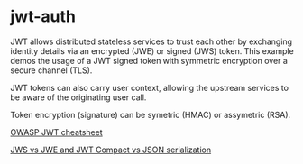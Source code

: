 # jwt-auth

JWT allows distributed stateless services to trust each other by exchanging identity details via an encrypted (JWE) or signed (JWS) token. This example demos the usage of a JWT signed token with symmetric encryption over a secure channel (TLS).

JWT tokens can also carry user context, allowing the upstream services to be aware of the originating user call.

Token encryption (signature) can be symetric (HMAC) or assymetric (RSA).

[OWASP JWT cheatsheet](https://cheatsheetseries.owasp.org/cheatsheets/JSON_Web_Token_Cheat_Sheet_for_Java.html#introduction)

[JWS vs JWE and JWT Compact vs JSON serialization](https://medium.facilelogin.com/jwt-jws-and-jwe-for-not-so-dummies-b63310d201a3)